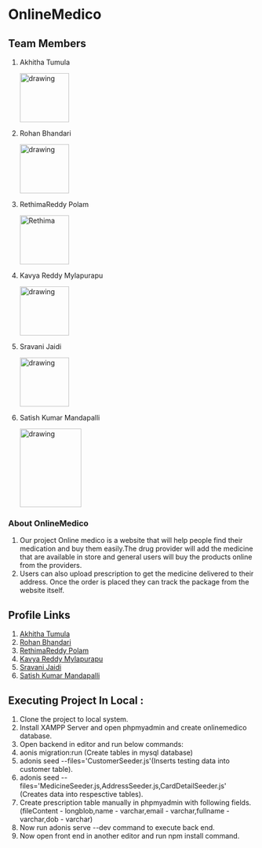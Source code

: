 # OnlineMedico

## Team Members
1. Akhitha Tumula

    <img src="Images/akhitha-picture.jpeg" alt="drawing" width="100"/>

2. Rohan Bhandari
    
    <img src="Images/rohan.jpg" alt="drawing" width="100"/>
    
3. RethimaReddy Polam

    <img src="Images/Rethima.jpeg" alt="Rethima" width="100"/>

4. Kavya Reddy Mylapurapu

    <img src="Images/kavya.jpg" alt="drawing" width="100"/>

5. Sravani Jaidi

    <img src="Images/Sravani.jpeg" alt="drawing" width="100"/>

6. Satish Kumar Mandapalli
   
    <img src="Images/satishkumar_Photo.jpg" alt="drawing" width="125" height="160"/>


### About OnlineMedico
1. Our project Online medico is a website that will help people find their medication and buy them easily.The drug provider will add the medicine that are available in store and general users will buy the products online from the providers.
2. Users can also upload prescription to get the medicine delivered to their address.
Once the order is placed they can track the package from the website itself.
## Profile Links
1. [Akhitha Tumula](https://github.com/thumula-akhitha)
2. [Rohan Bhandari](https://github.com/rohan6471)
3. [RethimaReddy Polam](https://github.com/Rethima-Reddy)
4. [Kavya Reddy Mylapurapu](https://github.com/kavyareddy536886)
5. [Sravani Jaidi](https://github.com/Sravani537520/)
6. [Satish Kumar Mandapalli](https://github.com/mandapallisatish64)
## Executing Project In Local :
1. Clone the project to local system.
2. Install XAMPP Server and open phpmyadmin and create onlinemedico database.
3. Open backend in editor and run below commands:
  1. aonis migration:run (Create tables in mysql database)
  2. adonis seed --files='CustomerSeeder.js'(Inserts testing data into customer table).
  3. adonis seed --files='MedicineSeeder.js,AddressSeeder.js,CardDetailSeeder.js' (Creates data into respesctive tables).
  4. Create prescription table manually in phpmyadmin with following fields.(fileContent - longblob,name - varchar,email - varchar,fullname - varchar,dob - varchar)
4. Now run adonis serve --dev command to execute back end.
5. Now open front end in another editor and run npm install command.


